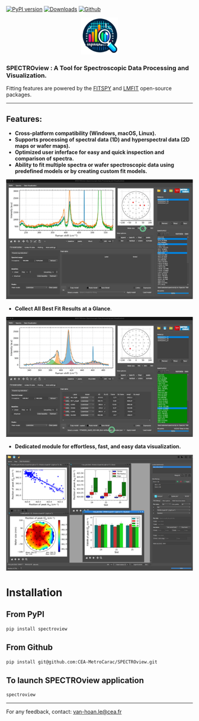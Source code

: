 [![PyPI version](https://badge.fury.io/py/spectroview.svg)](https://badge.fury.io/py/spectroview)
[![Downloads](https://img.shields.io/pypi/dm/spectroview.svg)](https://pypi.org/project/spectroview/)
[![Github](https://img.shields.io/badge/GitHub-GPL--3.0-informational)](https://github.com/CEA-MetroCarac/spectroview)


<p align="center">
    <img width=100 src="https://raw.githubusercontent.com/CEA-MetroCarac/spectroview/main/app/resources/icon3.png">
</p>

### SPECTROview : A Tool for Spectroscopic Data Processing and Visualization.

Fitting features are powered by the [FITSPY](https://github.com/CEA-MetroCarac/fitspy) and [LMFIT](https://lmfit.github.io/lmfit-py/) open-source packages.
___

## Features:

- **Cross-platform compatibility (Windows, macOS, Linux).**
- **Supports processing of spectral data (1D) and hyperspectral data (2D maps or wafer maps).**
- **Optimized user inferface for easy and quick inspection and comparison of spectra.**
- **Ability to fit multiple spectra or wafer spectroscopic data using predefined models or by creating custom fit models.**

<p align="center">
    <img src="https://raw.githubusercontent.com/CEA-MetroCarac/spectroview/main/app/resources/GIF/3.%20fit_with_predefined_model.gif">
</p>

- **Collect All Best Fit Results at a Glance**.

<p align="center">
    <img src="https://raw.githubusercontent.com/CEA-MetroCarac/spectroview/main/app/resources/GIF/5.collecting-fit-results.gif">
</p>

- **Dedicated module for effortless, fast, and easy data visualization.**
<p align="center">
    <img src="https://raw.githubusercontent.com/CEA-MetroCarac/spectroview/main/app/resources/GIF/Visu_tab.png">
</p>


# Installation

## From PyPI
```bash
pip install spectroview
```

## From Github
```bash
pip install git@github.com:CEA-MetroCarac/SPECTROview.git
```

## To launch SPECTROview application
```bash
spectroview
```


---

For any feedback, contact: [van-hoan.le@cea.fr](mailto:van-hoan.le@cea.fr)
